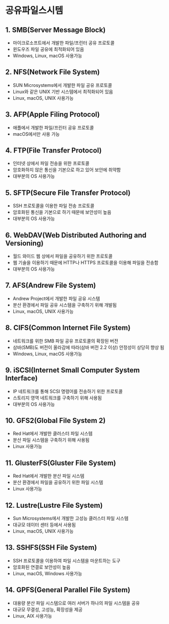 공유파일스시템
==============

1.&nbsp;SMB(Server Message Block)
---------------------------------
- 마이크로소프트에서 개발한 파일/프린터 공유 프로토콜
- 윈도우즈 파일 공유에 최적화되어 있음
- Windows, Linux, macOS 사용가능

2.&nbsp;NFS(Network File System)
---------------------------------
- SUN Microsystems에서 개발한 파일 공유 프로토콜
- Linux와 같은 UNIX 기반 시스템에서 최적화되어 있음
- Linux, macOS, UNIX 사용가능

3.&nbsp;AFP(Apple Filing Protocol)
---------------------------------
- 애플에서 개발한 파일/프린터 공유 프로토콜
- macOS에서만 사용 가능

4.&nbsp;FTP(File Transfer Protocol)
---------------------------------
- 인터넷 상에서 파일 전송을 위한 프로토콜
- 암호화하지 않은 통신을 기본으로 하고 있어 보안에 취약함
- 대부분의 OS 사용가능

5.&nbsp;SFTP(Secure File Transfer Protocol)
---------------------------------
- SSH 프로토콜을 이용한 파일 전송 프로토콜
- 암호화된 통신을 기본으로 하기 때문에 보안성이 높음
- 대부분의 OS 사용가능

6.&nbsp;WebDAV(Web Distributed Authoring and Versioning)
---------------------------------
- 월드 와이드 웹 상에서 파일을 공유하기 위한 프로토콜
- 웹 기술을 이용하기 때문에 HTTP나 HTTPS 프로토콜을 이용해 파일을 전송함
- 대부분의 OS 사용가능

7.&nbsp;AFS(Andrew File System)
---------------------------------
- Andrew Project에서 개발한 파일 공유 시스템
- 분산 환경에서 파일 공유 시스템을 구축하기 위해 개발됨
- Linux, macOS, UNIX 사용가능

8.&nbsp;CIFS(Common Internet File System)
---------------------------------
- 네트워크를 위한 SMB 파일 공유 프로토콜의 확장된 버전
- 삼바(SMB)도 버전이 올라감에 따라(삼바 버전 2.2 이상) 안정성이 상당히 향상 됨
- Windows, Linux, macOS 사용가능

9.&nbsp;iSCSI(Internet Small Computer System Interface)
---------------------------------
- IP 네트워크를 통해 SCSI 명령어를 전송하기 위한 프로토콜
- 스토리지 영역 네트워크를 구축하기 위해 사용됨
- 대부분의 OS 사용가능

10.&nbsp;GFS2(Global File System 2)
---------------------------------
- Red Hat에서 개발한 클러스터 파일 시스템
- 분산 파일 시스템을 구축하기 위해 사용됨
- Linux 사용가능

11.&nbsp;GlusterFS(Gluster File System)
---------------------------------
- Red Hat에서 개발한 분산 파일 시스템
- 분산 환경에서 파일을 공유하기 위한 파일 시스템
- Linux 사용가능

12.&nbsp;Lustre(Lustre File System)
---------------------------------
- Sun Microsystems에서 개발한 고성능 클러스터 파일 시스템
- 대규모 데이터 센터 등에서 사용됨
- Linux, macOS, UNIX 사용가능

13.&nbsp;SSHFS(SSH File System)
---------------------------------
- SSH 프로토콜을 이용하여 파일 시스템을 마운트하는 도구
- 암호화된 연결로 보안성이 높음
- Linux, macOS, Windows 사용가능

14.&nbsp;GPFS(General Parallel File System)
---------------------------------
- 대용량 분산 파일 시스템으로 여러 서버가 하나의 파일 시스템을 공유
- 대규모 무결성, 고성능, 확장성을 제공
- Linux, AIX 사용가능
